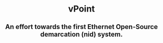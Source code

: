 <h1 align="center">vPoint</h1>
<h2 align="center">An effort towards the first Ethernet Open-Source demarcation (nid) system.</h2>
